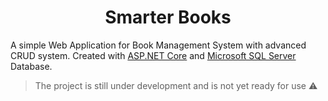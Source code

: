 <h1 align="center">Smarter Books</h1>

A simple Web Application for Book Management System with advanced CRUD system. Created with [ASP.NET Core](https://dotnet.microsoft.com/en-us/apps/aspnet) and [Microsoft SQL Server](https://www.microsoft.com/en-us/sql-server/sql-server-downloads) Database.

> The project is still under development and is not yet ready for use ⚠️

